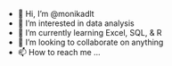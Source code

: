 - 👋 Hi, I’m @monikadlt
- 👀 I’m interested in data analysis
- 🌱 I’m currently learning Excel, SQL, & R
- 💞️ I’m looking to collaborate on anything
- 📫 How to reach me ...

<!---
monikadlt/monikadlt is a ✨ special ✨ repository because its `README.md` (this file) appears on your GitHub profile.
You can click the Preview link to take a look at your changes.
--->
